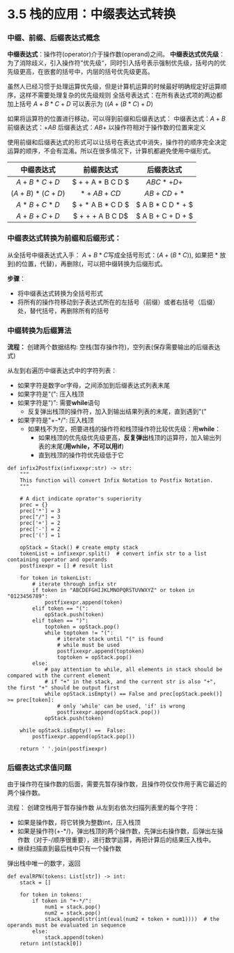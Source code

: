# 3.5 栈的应用：中缀表达式转换
### 中缀、前缀、后缀表达式概念
**中缀表达式**：操作符(operator)介于操作数(operand)之间。
**中缀表达式优先级**：为了消除歧义，引入操作符”优先级“，同时引入括号表示强制优先级，括号内的优先级更高，在嵌套的括号中，内层的括号优先级更高。

虽然人已经习惯于处理运算优先级，但是计算机运算的时候最好明确规定好运算顺序，这样不需要处理复杂的优先级规则
全括号表达式：在所有表达式项的两边都加上括号
$A+B*C+D$ 可以表示为  $((A+(B*C)+D)$

如果将运算符的位置进行移动，可以得到前缀和后缀表达式：
中缀表达式：$A+B$ 
前缀表达式：$+AB$
后缀表达式：$AB+$
以操作符相对于操作数的位置来定义

使用前缀和后缀表达式的形式可以让括号在表达式中消失，操作符的顺序完全决定运算的顺序，不会有混淆。所以在很多情况下，计算机都避免使用中缀形式。


|中缀表达式|前缀表达式|后缀表达式|
|:-----:|:-----:|:-----:|
|$A + B * C + D$|$ + + A * B C D $|$A B C * + D +$|
|$(A + B) * (C + D)$|$* + A B + C D$|$A B + C D + *$|
|$A * B + C * D$|$ + * A B * C D $|$ A B * C D * + $|
|$A + B + C + D$|$ + + + A B C D$ |$ A B + C + D + $|


### 中缀表达式转换为前缀和后缀形式：
从全括号中缀表达式入手：
$A+B*C$写成全括号形式：$(A + ( B * C))$, 如果把 $*$ 放到)的位置，代替$)$，再删除$($，可以把中缀转换为后缀形式。

**步骤**：
- 将中缀表达式转换为全括号形式
- 将所有的操作符移动到子表达式所在的左括号（前缀）或者右括号（后缀）处，替代括号，再删除所有的括号


### 中缀转换为后缀算法
**流程：**
创建两个数据结构: 空栈(暂存操作符)，空列表(保存需要输出的后缀表达式)

从左到右遍历中缀表达式中的字符列表：
- 如果字符是数字or字母，之间添加到后缀表达式列表末尾
- 如果字符是"(": 压入栈顶
- 如果字符是")": 需要**while**语句 
  - 反复弹出栈顶的操作符，加入到输出结果列表的末尾，直到遇到"("
- 如果字符是"+-*/": 压入栈顶
  - 如果栈不为空，把要进栈的操作符和栈顶操作符比较优先级：用**while**：
    - 如果栈顶的优先级优先级更高，**反复弹出**栈顶的运算符，加入输出列表的末尾(**用while，不可以用if**)
    - 直到栈顶的操作符优先级低于它

```
def infix2Postfix(infixexpr:str) -> str:
    """
    This function will convert Infix Notation to Postfix Notation.
    """

    # A dict indicate oprator's superiority
    prec = {}
    prec['*'] = 3
    prec["/"] = 3
    prec['+'] = 2
    prec['-'] = 2
    prec['('] = 1

    opStack = Stack() # create empty stack
    tokenList = infixexpr.split()  # convert infix str to a list containing operator and operands
    postfixexpr = [] # result list
    
    for token in tokenList:
        # iterate through infix str
        if token in "ABCDEFGHIJKLMNOPQRSTUVWXYZ" or token in "0123456789":
            postfixexpr.append(token)
        elif token == "(":
            opStack.push(token)
        elif token == ")":
            toptoken = opStack.pop()
            while toptoken != "(": 
                # iterate stack until "(" is found
                # while must be used
                postfixexpr.append(toptoken)
                toptoken = opStack.pop()
        else:
            # pay attention to while, all elements in stack should be compared with the current element
            # if "+" in the stack, and the current str is also "+", the first "+" should be output first
            while opStack.isEmpty() == False and prec[opStack.peek()] >= prec[token]:
                # only 'while' can be used, 'if' is wrong 
                postfixexpr.append(opStack.pop())
            opStack.push(token)

    while opStack.isEmpty() ==  False:
        postfixexpr.append(opStack.pop())

    return ' '.join(postfixexpr)
```


### 后缀表达式求值问题


由于操作符在操作数的后面，需要先暂存操作数，且操作符仅仅作用于离它最近的两个操作数。

流程：
创建空栈用于暂存操作数
从左到右依次扫描列表里的每个字符：
- 如果是操作数，将它转换为整数int，压入栈顶
- 如果是操作符(+-*/)，弹出栈顶的两个操作数，先弹出右操作数，后弹出左操作数（对于-/顺序很重要），进行数学运算，再把计算后的结果压入栈中。
- 继续扫描直到最后栈中只有一个操作数

弹出栈中唯一的数字，返回

```
def evalRPN(tokens: List[str]) -> int:
    stack = []

    for token in tokens:
        if token in "+-*/":
            num1 = stack.pop() 
            num2 = stack.pop()
            stack.append(str(int(eval(num2 + token + num1))))  # the operands must be evaluated in sequence
        else:
            stack.append(token)
    return int(stack[0])

```


